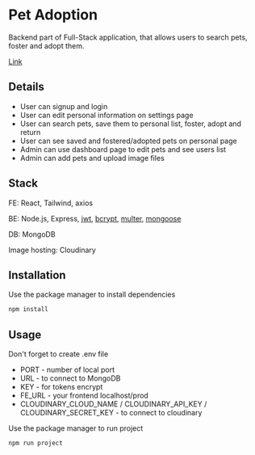# Pet Adoption
Backend part of Full-Stack application, that allows users to search pets, foster and adopt them.

[Link](https://fs-pet-adoption-fe-sh-st-al.vercel.app/)
## Details

- User can signup and login
- User can edit personal information on settings page
- User can search pets, save them to personal list, foster, adopt and return
- User can see saved and fostered/adopted pets on personal page
- Admin can use dashboard page to edit pets and see users list
- Admin can add pets and upload image files

## Stack
FE: React, Tailwind, axios

BE: Node.js, Express, [jwt](https://www.npmjs.com/package/jsonwebtoken), [bcrypt](https://www.npmjs.com/package/bcrypt), [multer](https://www.npmjs.com/package/multer), [mongoose](https://www.npmjs.com/package/mongoose)

DB: MongoDB

Image hosting: Cloudinary

 

## Installation

Use the package manager to install dependencies
```bash
npm install
```


## Usage

Don't forget to create .env file
- PORT - number of local port
- URL - to connect to MongoDB
- KEY - for tokens encrypt
- FE_URL - your frontend localhost/prod
- CLOUDINARY_CLOUD_NAME / CLOUDINARY_API_KEY / CLOUDINARY_SECRET_KEY - to connect to cloudinary

Use the package manager to run project
```bash
npm run project
```
